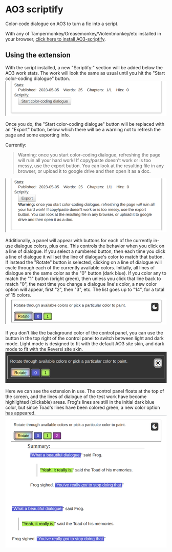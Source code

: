 # AO3 scriptify

Color-code dialogue on AO3 to turn a fic into a script.

With any of Tampermonkey/Greasemonkey/Violentmonkey/etc installed in your browser, [click here to install AO3-scriptify](https://github.com/irrationalpie7/AO3-scriptify/raw/main/scriptify.pub.user.js).

## Using the extension
With the script installed, a new "Scriptify:" section will be added below the AO3 work stats. The work will look the same as usual until you hit the "Start color-coding dialogue" button.
![A snippet of the stats section of an ao3 work, below which there's a scriptify section containing a start button](images/1-initial.png)

Once you do, the "Start color-coding dialogue" button will be replaced with an "Export" button, below which there will be a warning not to refresh the page and some exporting info.

Currently:
> Warning: once you start color-coding dialogue, refreshing the page will ruin all your hard work! If copy/paste doesn't work or is too messy, use the export button. You can look at the resulting file in any browser, or upload it to google drive and then open it as a doc.

![A snippet of the stats section of an ao3 work, below which there's a scriptify section with an export button and warning](images/2-export.png)

Additionally, a panel will appear with buttons for each of the currently in-use dialogue colors, plus one. This controls the behavior when you click on a line of dialogue. If you select a numbered button, then each time you click a line of dialogue it will set the line of dialogue's color to match that button. If instead the "Rotate" button is selected, clicking on a line of dialogue will cycle through each of the currently available colors. Initially, all lines of dialogue are the same color as the "0" button (dark blue). If you color any to match the "1" button (bright green), then unless you click that line back to match "0", the next time you change a dialogue line's color, a new color option will appear, first "2", then "3", etc. The list goes up to "14", for a total of 15 colors.
![A panel with a rainbow "rotate" button, a blue "0" button, green "1" button, and black button with a moon icon](images/3-button-panel.png)

If you don't like the background color of the control panel, you can use the button in the top right of the control panel to switch between light and dark mode. Light mode is designed to fit with the default AO3 site skin, and dark mode to fit with the Reversi site skin.
![A black panel with a rainbow "rotate" button, a blue "0" button, green "1" button, and white button with a sun icon](images/4-dark-button-panel.png)

Here we can see the extension in use. The control panel floats at the top of the screen, and the lines of dialogue of the test work have become highlighted (clickable) areas. Frog's lines are still in the initial dark blue color, but since Toad's lines have been colored green, a new color option has appeared.
![A floating panel with "rotate" plus three color button options, over a work with dialogue between characters Frog and Toad. Frog's lines are dark blue and Toad's bright green](images/5-in-use.png)